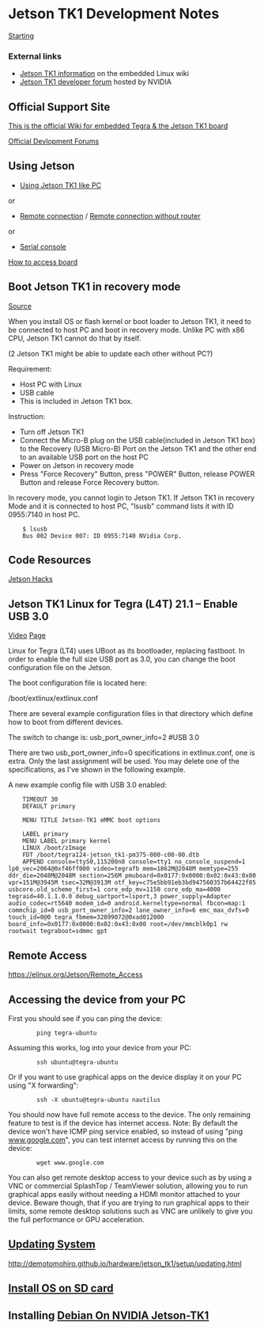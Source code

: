# Jetson TK1 Development Notes

[Starting](http://demotomohiro.github.io/hardware/jetson_tk1/index.html#preparing)

### External links

- [Jetson TK1 information](http://elinux.org/Jetson_TK1) on the embedded Linux wiki
- [Jetson TK1 developer forum](https://devtalk.nvidia.com/default/board/162/jetson-tk1/) hosted by NVIDIA


## Official Support Site 

[This is the official Wiki for embedded Tegra & the Jetson TK1 board](https://elinux.org/Jetson_TK1)

[Official Devlopment Forums](https://forums.developer.nvidia.com/)


## Using Jetson

- [Using Jetson TK1 like PC](http://demotomohiro.github.io/hardware/jetson_tk1/setup/pc.html)

or

- [Remote connection](http://demotomohiro.github.io/hardware/jetson_tk1/setup/remote.html) / [Remote connection without router](http://demotomohiro.github.io/hardware/jetson_tk1/setup/remote_wo_router.html)

or

- [Serial console](http://demotomohiro.github.io/hardware/jetson_tk1/setup/serial.html)


[How to access board](https://elinux.org/Jetson_TK1#Basic_setup_steps_to_access_the_board_and_access_internet)


## Boot Jetson TK1 in recovery mode

[Source](http://demotomohiro.github.io/hardware/jetson_tk1/setup/recovery_mode.html)

When you install OS or flash kernel or boot loader to Jetson TK1, it need to be connected to host PC and boot in recovery mode.
Unlike PC with x86 CPU, Jetson TK1 cannot do that by itself.

(2 Jetson TK1 might be able to update each other without PC?)

Requirement:
- Host PC with Linux
- USB cable
- This is included in Jetson TK1 box.

Instruction:
- Turn off Jetson TK1
- Connect the Micro-B plug on the USB cable(included in Jetson TK1 box) to the Recovery (USB Micro-B) Port on the Jetson TK1 and the other end to an available USB port on the host PC
- Power on Jetson in recovery mode
- Press "Force Recovery" Button, press "POWER" Button, release POWER Button and release Force Recovery button.

In recovery mode, you cannot login to Jetson TK1.
If Jetson TK1 in recovery Mode and it is connected to host PC, "lsusb" command lists it with ID 0955:7140 in host PC.

```
    $ lsusb
    Bus 002 Device 007: ID 0955:7140 NVidia Corp.
```


## Code Resources

[Jetson Hacks](https://github.com/jetsonhacks)



## Jetson TK1 Linux for Tegra (L4T) 21.1 – Enable USB 3.0

[Video](https://www.youtube.com/watch?v=P-nt3oLRLWU)
[Page](https://jetsonhacks.com/2014/11/08/jetson-tk1-linux-tegra-l4t-21-1-enable-usb-3-0/)

Linux for Tegra (LT4) uses UBoot as its bootloader, replacing fastboot. In order to enable the full size USB port as 3.0, you can change the boot configuration file on the Jetson.

The boot configuration file is located here:

/boot/extlinux/extlinux.conf

There are several example configuration files in that directory which define how to boot from different devices.

The switch to change is: usb_port_owner_info=2 #USB 3.0

There are two usb_port_owner_info=0 specifications in extlinux.conf, one is extra. Only the last assignment will be used. You may delete one of the specifications, as I've shown in the following example.

A new example config file with USB 3.0 enabled:

```
	TIMEOUT 30
	DEFAULT primary

	MENU TITLE Jetson-TK1 eMMC boot options

	LABEL primary
	MENU LABEL primary kernel
	LINUX /boot/zImage
	FDT /boot/tegra124-jetson_tk1-pm375-000-c00-00.dtb
	APPEND console=ttyS0,115200n8 console=tty1 no_console_suspend=1 lp0_vec=2064@0xf46ff000 video=tegrafb mem=1862M@2048M memtype=255 ddr_die=2048M@2048M section=256M pmuboard=0x0177:0x0000:0x02:0x43:0x00 vpr=151M@3945M tsec=32M@3913M otf_key=c75e5bb91eb3bd947560357b64422f85 usbcore.old_scheme_first=1 core_edp_mv=1150 core_edp_ma=4000 tegraid=40.1.1.0.0 debug_uartport=lsport,3 power_supply=Adapter audio_codec=rt5640 modem_id=0 android.kerneltype=normal fbcon=map:1 commchip_id=0 usb_port_owner_info=2 lane_owner_info=6 emc_max_dvfs=0 touch_id=0@0 tegra_fbmem=32899072@0xad012000 board_info=0x0177:0x0000:0x02:0x43:0x00 root=/dev/mmcblk0p1 rw rootwait tegraboot=sdmmc gpt
```


## Remote Access

https://elinux.org/Jetson/Remote_Access

## Accessing the device from your PC

First you should see if you can ping the device:
```
		ping tegra-ubuntu
```
Assuming this works, log into your device from your PC:
```
		ssh ubuntu@tegra-ubuntu
```
Or if you want to use graphical apps on the device display it on your PC using "X forwarding":
```
		ssh -X ubuntu@tegra-ubuntu nautilus
```
You should now have full remote access to the device. The only remaining feature to test is if the device has internet access. Note: By default the device won't have ICMP ping service enabled, so instead of using "ping www.google.com", you can test internet access by running this on the device:
```
		wget www.google.com
```
You can also get remote desktop access to your device such as by using a VNC or commercial SplashTop / TeamViewer solution, allowing you to run graphical apps easily without needing a HDMI monitor attached to your device. Beware though, that if you are trying to run graphical apps to their limits, some remote desktop solutions such as VNC are unlikely to give you the full performance or GPU acceleration.


## [Updating System](Updating.md)

http://demotomohiro.github.io/hardware/jetson_tk1/setup/updating.html


## [Install OS on SD card](http://demotomohiro.github.io/hardware/jetson_tk1/setup/sdcard.html)


## Installing [Debian On NVIDIA Jetson-TK1](https://wiki.debian.org/InstallingDebianOn/NVIDIA/Jetson-TK1)